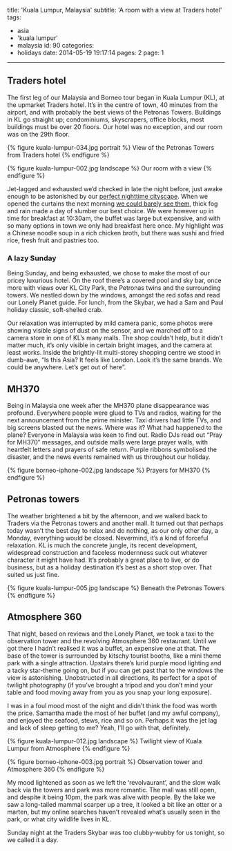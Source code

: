 title: 'Kuala Lumpur, Malaysia'
subtitle: 'A room with a view at Traders hotel'
tags:
  - asia
  - 'kuala lumpur'
  - malaysia
id: 90
categories:
  - holidays
date: 2014-05-19 19:17:14
pages: 2
page: 1
---

## Traders hotel

The first leg of our Malaysia and Borneo tour began in Kuala Lumpur (KL), at the upmarket Traders hotel. It’s in the centre of town, 40 minutes from the airport, and with probably the best views of the Petronas Towers. Buildings in KL go straight up; condominiums, skyscrapers, office blocks, most buildings must be over 20 floors. Our hotel was no exception, and our room was on the 29th floor.

{% figure kuala-lumpur-034.jpg portrait %}
View of the Petronas Towers from Traders hotel
{% endfigure %}

{% figure kuala-lumpur-002.jpg landscape %}
Our room with a view
{% endfigure %}

Jet-lagged and exhausted we’d checked in late the night before, just awake enough to be astonished by our [perfect nighttime cityscape](http://instagram.com/p/lkbDlXNFC8/ "Instagram"). When we opened the curtains the next morning [we could barely see them](http://host.trivialbeing.org/up/kuala-lumpur-003.jpg "Foggy towers"), thick fog and rain made a day of slumber our best choice. We were however up in time for breakfast at 10:30am, the buffet was large but expensive, and with so many options in town we only had breakfast here once. My highlight was a Chinese noodle soup in a rich chicken broth, but there was sushi and fried rice, fresh fruit and pastries too.

### A lazy Sunday

Being Sunday, and being exhausted, we chose to make the most of our pricey luxurious hotel. On the roof there’s a covered pool and sky bar, once more with views over KL City Park, the Petronas twins and the surrounding towers. We nestled down by the windows, amongst the red sofas and read our Lonely Planet guide. For lunch, from the Skybar, we had a Sam and Paul holiday classic, soft-shelled crab.

Our relaxation was interrupted by mild camera panic, some photos were showing visible signs of dust on the sensor, and we marched off to a camera store in one of KL’s many malls. The shop couldn’t help, but it didn’t matter much, it’s only visible in certain bright images, and the camera at least works. Inside the brightly-lit multi-storey shopping centre we stood in dumb-awe, “Is this Asia? It feels like London. Look it’s the same brands. We could be anywhere. Let’s get out of here”.

## MH370

Being in Malaysia one week after the MH370 plane disappearance was profound. Everywhere people were glued to TVs and radios, waiting for the next announcement from the prime minister. Taxi drivers had little TVs, and big screens blasted out the news. Where was it? What had happened to the plane? Everyone in Malaysia was keen to find out. Radio DJs read out “Pray for MH370” messages, and outside malls were large prayer walls, with heartfelt letters and prayers of safe return. Purple ribbons symbolised the disaster, and the news events remained with us throughout our holiday.

{% figure borneo-iphone-002.jpg landscape %}
Prayers for MH370
{% endfigure %}

## Petronas towers

The weather brightened a bit by the afternoon, and we walked back to Traders via the Petronas towers and another mall. It turned out that perhaps today wasn’t the best day to relax and do nothing, as our only other day, a Monday, everything would be closed. Nevermind, it’s a kind of forceful relaxation. KL is much the concrete jungle, its recent development, widespread construction and faceless modernness suck out whatever character it might have had. It’s probably a great place to live, or do business, but as a holiday destination it’s best as a short stop over. That suited us just fine.

{% figure kuala-lumpur-005.jpg landscape %}
Beneath the Petronas Towers
{% endfigure %}

## Atmosphere 360

That night, based on reviews and the Lonely Planet, we took a taxi to the observation tower and the revolving Atmosphere 360 restaurant. Until we got there I hadn’t realised it was a buffet, an expensive one at that. The base of the tower is surrounded by kitschy tourist booths, like a mini theme park with a single attraction. Upstairs there’s lurid purple mood lighting and a tacky star-theme going on, but if you can get past that to the windows the view is astonishing. Unobstructed in all directions, its perfect for a spot of twilight photography (if you’ve brought a tripod and you don’t mind your table and food moving away from you as you snap your long exposure).

I was in a foul mood most of the night and didn’t think the food was worth the price. Samantha made the most of her buffet (and my awful company), and enjoyed the seafood, stews, rice and so on. Perhaps it was the jet lag and lack of sleep getting to me? Yeah, I’ll go with that, definitely.

{% figure kuala-lumpur-012.jpg landscape %}
Twilight view of Kuala Lumpur from Atmosphere
{% endfigure %}

{% figure borneo-iphone-003.jpg portrait %}
Observation tower and Atmosphere 360
{% endfigure %}

My mood lightened as soon as we left the ‘revolvaurant’, and the slow walk back via the towers and park was more romantic. The mall was still open, and despite it being 10pm, the park was alive with people. By the lake we saw a long-tailed mammal scarper up a tree, it looked a bit like an otter or a marten, but my online searches haven’t revealed what’s usually seen in the park, or what city wildlife lives in KL.

Sunday night at the Traders Skybar was too clubby-wubby for us tonight, so we called it a day.
